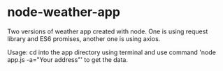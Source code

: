 # node-weather-app
Two versions of weather app created with node. One is using request library and ES6 promises, another one is using axios.

Usage:
  cd into the app directory using terminal and use command 'node app.js -a="Your address"' to get the data.
